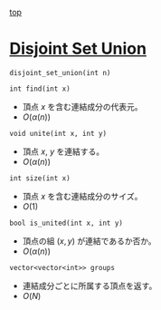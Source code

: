 [top](../README.md)

# [Disjoint Set Union](./dsu.hpp)

`disjoint_set_union(int n)`

`int find(int x)`
- 頂点 $x$ を含む連結成分の代表元。
- $O(\alpha(n))$

`void unite(int x, int y)`
- 頂点 $x$, $y$ を連結する。
- $O(\alpha(n))$

`int size(int x)`
- 頂点 $x$ を含む連結成分のサイズ。
- $O(1)$

`bool is_united(int x, int y)`
- 頂点の組 $(x, y)$ が連結であるか否か。
- $O(\alpha(n))$

`vector<vector<int>> groups`
- 連結成分ごとに所属する頂点を返す。
- $O(N)$